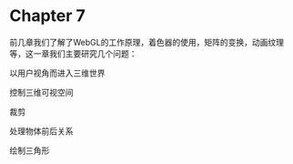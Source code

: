 # Chapter 7

前几章我们了解了WebGL的工作原理，着色器的使用，矩阵的变换，动画纹理等，这一章我们主要研究几个问题：

以用户视角而进入三维世界

控制三维可视空间

裁剪

处理物体前后关系

绘制三角形

